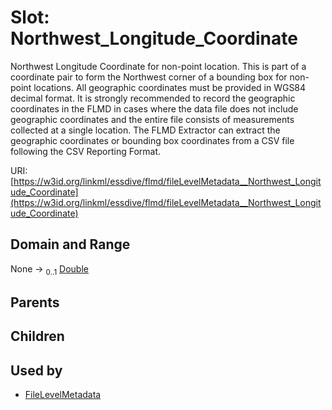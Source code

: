 
# Slot: Northwest_Longitude_Coordinate


Northwest Longitude Coordinate for non-point location. This is part of a coordinate pair to form the Northwest corner of a bounding box for non-point locations. All geographic coordinates must be provided in WGS84 decimal format. It is strongly recommended to record the geographic coordinates in the FLMD in cases where the data file does not include geographic coordinates and the entire file consists of measurements collected at a single location. The FLMD Extractor can extract the geographic coordinates or bounding box coordinates from a CSV file following the CSV Reporting Format.

URI: [https://w3id.org/linkml/essdive/flmd/fileLevelMetadata__Northwest_Longitude_Coordinate](https://w3id.org/linkml/essdive/flmd/fileLevelMetadata__Northwest_Longitude_Coordinate)


## Domain and Range

None &#8594;  <sub>0..1</sub> [Double](types/Double.md)

## Parents


## Children


## Used by

 * [FileLevelMetadata](FileLevelMetadata.md)
